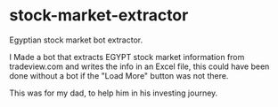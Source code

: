 # stock-market-extractor
Egyptian stock market bot extractor.

I Made a bot that extracts EGYPT stock market information from tradeview.com and writes the info in an Excel file, this could have been done without a bot if the "Load More" button was not there.

This was for my dad, to help him in his investing journey.
